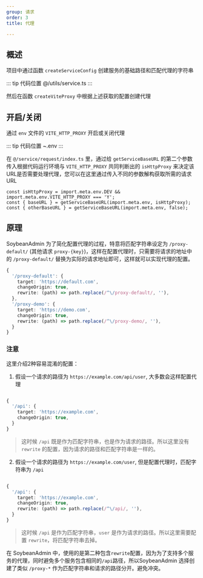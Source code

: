 ```yaml
---
group: 请求  
order: 3
title: 代理

---
```


## 概述

项目中通过函数 `createServiceConfig` 创建服务的基础路径和匹配代理的字符串

::: tip 代码位置
@/utils/service.ts
:::

然后在函数 `createViteProxy` 中根据上述获取的配置创建代理

## 开启/关闭

通过 `env` 文件的 `VITE_HTTP_PROXY` 开启或关闭代理

::: tip 代码位置
~.env
:::

在 `@/service/request/index.ts` 里，通过给 `getServiceBaseURL` 的第二个参数传入根据代码运行环境与 `VITE_HTTP_PROXY` 共同判断出的 `isHttpProxy` 来决定该URL是否需要处理代理，您可以在这里通过传入不同的参数解构获取所需的请求URL

```
const isHttpProxy = import.meta.env.DEV && import.meta.env.VITE_HTTP_PROXY === 'Y';
const { baseURL } = getServiceBaseURL(import.meta.env, isHttpProxy);
const { otherBaseURL } = getServiceBaseURL(import.meta.env, false);
```

## 原理

SoybeanAdmin 为了简化配置代理的过程，特意将匹配字符串设定为 `/proxy-default/` (其他请求 `proxy-{key}`)，这样在配置代理时，只需要将请求的地址中的 `/proxy-default/` 替换为实际的请求地址即可，这样就可以实现代理的配置。

```ts
{
  '/proxy-default': {
    target: 'https://default.com',
    changeOrigin: true,
    rewrite: (path) => path.replace(/^\/proxy-default/, ''),
  },
  '/proxy-demo': {
    target: 'https://demo.com',
    changeOrigin: true,
    rewrite: (path) => path.replace(/^\/proxy-demo/, ''),
  }
}
```

### 注意

这里介绍2种容易混淆的配置：

1. 假设一个请求的路径为 `https://example.com/api/user`, 大多数会这样配置代理

```ts

{
  '/api': {
    target: 'https://example.com',
    changeOrigin: true,
  }
}

```

> 这时候 `/api` 既是作为匹配字符串，也是作为请求的路径。所以这里没有 `rewrite` 的配置，因为请求的路径和匹配字符串是一样的。

2. 假设一个请求的路径为 `https://example.com/user`, 但是配置代理时，匹配字符串为 `/api`

```ts

{
  '/api': {
    target: 'https://example.com',
    changeOrigin: true,
    rewrite: (path) => path.replace(/^\/api/, ''),
  }
}

```

> 这时候 `/api` 是作为匹配字符串，`user` 是作为请求的路径。所以这里需要配置 `rewrite`，将匹配字符串去掉。

在 SoybeanAdmin 中，使用的是第二种包含`rewrite`配置，因为为了支持多个服务的代理，同时避免多个服务包含相同的`/api`路径，所以SoybeanAdmin 选择创建了类似 `/proxy-*` 作为匹配字符串和请求的路径分开。避免冲突。
